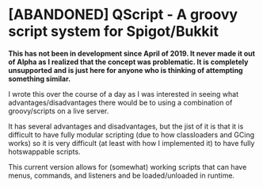 # [ABANDONED] QScript - A groovy script system for Spigot/Bukkit

**This has not been in development since April of 2019. It never made it out of Alpha as I realized that the concept was problematic. It is completely unsupported and is just here for anyone who is thinking of attempting something similar.**

I wrote this over the course of a day as I was interested in seeing what advantages/disadvantages there would be to using a combination of groovy/scripts on a live server.

It has several advantages and disadvantages, but the jist of it is that it is difficult to have fully modular scripting (due to how classloaders and GCing works) so it is very difficult (at least with how I implemented it) to have fully hotswappable scripts.

This current version allows for (somewhat) working scripts that can have menus, commands, and listeners and be loaded/unloaded in runtime.
